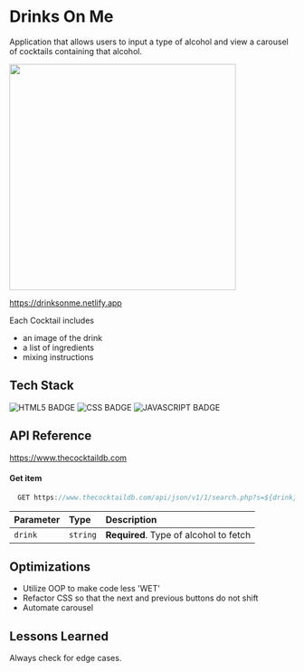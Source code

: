# Drinks On Me

Application that allows users to input a type of alcohol and view a carousel of cocktails containing that alcohol.

<img width="400" src="https://user-images.githubusercontent.com/67307808/169359313-cf347533-7aab-424c-be56-6b97442c5998.gif"/>


https://drinksonme.netlify.app

Each Cocktail includes
* an image of the drink
* a list of ingredients
* mixing instructions


## Tech Stack


![HTML5 BADGE](https://img.shields.io/static/v1?label=|&message=HTML5&color=03989E&style=plastic&logo=html5)  ![CSS BADGE](https://img.shields.io/static/v1?label=|&message=CSS3&color=03989e&style=plastic&logo=css3)  ![JAVASCRIPT BADGE](https://img.shields.io/static/v1?label=|&message=JAVASCRIPT&color=03989e&style=plastic&logo=javascript)



## API Reference

https://www.thecocktaildb.com

#### Get item

```javascript
  GET https://www.thecocktaildb.com/api/json/v1/1/search.php?s=${drink}
```

| Parameter | Type     | Description                       |
| :-------- | :------- | :-------------------------------- |
| `drink`      | `string` | **Required**. Type of alcohol to fetch |


## Optimizations
* Utilize OOP to make code less 'WET'
* Refactor CSS so that the next and previous buttons do not shift 
* Automate carousel

## Lessons Learned ##

Always check for edge cases.  
